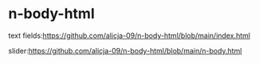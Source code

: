 # n-body-html

text fields:https://github.com/alicja-09/n-body-html/blob/main/index.html

slider:https://github.com/alicja-09/n-body-html/blob/main/n-body.html
